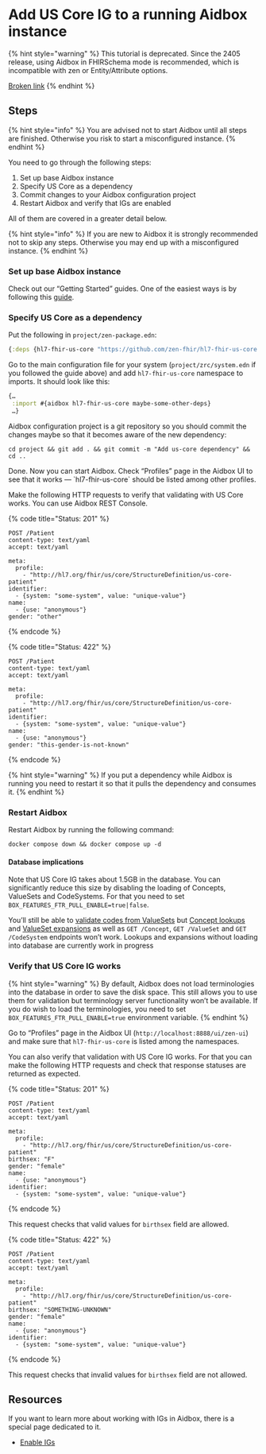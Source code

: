 # Add US Core IG to a running Aidbox instance

{% hint style="warning" %}
This tutorial is deprecated. Since the 2405 release, using Aidbox in FHIRSchema mode is recommended, which is incompatible with zen or Entity/Attribute options.

[Broken link](broken-reference)
{% endhint %}

## Steps

{% hint style="info" %}
You are advised not to start Aidbox until all steps are finished. Otherwise you risk to start a misconfigured instance.
{% endhint %}

You need to go through the following steps:

1. Set up base Aidbox instance
2. Specify US Core as a dependency
3. Commit changes to your Aidbox configuration project
4. Restart Aidbox and verify that IGs are enabled

All of them are covered in a greater detail below.

{% hint style="info" %}
If you are new to Aidbox it is strongly recommended not to skip any steps. Otherwise you may end up with a misconfigured instance.
{% endhint %}

### Set up base Aidbox instance

Check out our “Getting Started” guides. One of the easiest ways is by following this [guide](broken-reference).

### Specify US Core as a dependency

Put the following in `project/zen-package.edn`:

```clojure
{:deps {hl7-fhir-us-core "https://github.com/zen-fhir/hl7-fhir-us-core.git"}}
```

Go to the main configuration file for your system (`project/zrc/system.edn` if you followed the guide above) and add `hl7-fhir-us-core` namespace to imports. It should look like this:

```clojure
{…
 :import #{aidbox hl7-fhir-us-core maybe-some-other-deps}
 …}
```

Aidbox configuration project is a git repository so you should commit the changes maybe so that it becomes aware of the new dependency:

```shell
cd project && git add . && git commit -m "Add us-core dependency" && cd ..
```

Done. Now you can start Aidbox. Check “Profiles” page in the Aidbox UI to see that it works — \`hl7-fhir-us-core\` should be listed among other profiles.

Make the following HTTP requests to verify that validating with US Core works. You can use Aidbox REST Console.

{% code title="Status: 201" %}
```
POST /Patient
content-type: text/yaml
accept: text/yaml

meta:
  profile:
    - "http://hl7.org/fhir/us/core/StructureDefinition/us-core-patient"
identifier:
  - {system: "some-system", value: "unique-value"}
name:
  - {use: "anonymous"}
gender: "other"
```
{% endcode %}

{% code title="Status: 422" %}
```
POST /Patient
content-type: text/yaml
accept: text/yaml

meta:
  profile:
    - "http://hl7.org/fhir/us/core/StructureDefinition/us-core-patient"
identifier:
  - {system: "some-system", value: "unique-value"}
name:
  - {use: "anonymous"}
gender: "this-gender-is-not-known"
```
{% endcode %}

{% hint style="warning" %}
If you put a dependency while Aidbox is running you need to restart it so that it pulls the dependency and consumes it.
{% endhint %}

### Restart Aidbox

Restart Aidbox by running the following command:

```shell
docker compose down && docker compose up -d
```

#### Database implications

Note that US Core IG takes about 1.5GB in the database. You can significantly reduce this size by disabling the loading of Concepts, ValueSets and CodeSystems. For that you need to set `BOX_FEATURES_FTR_PULL_ENABLE=true|false`.

You’ll still be able to [validate codes from ValueSets](broken-reference) but [Concept lookups](broken-reference) and [ValueSet expansions](broken-reference) as well as `GET /Concept`, `GET /ValueSet` and `GET /CodeSystem` endpoints won’t work. Lookups and expansions without loading into database are currently work in progress

### Verify that US Core IG works

{% hint style="warning" %}
By default, Aidbox does not load terminologies into the database in order to save the disk space. This still allows you to use them for validation but terminology server functionality won’t be available. If you do wish to load the terminologies, you need to set `BOX_FEATURES_FTR_PULL_ENABLE=true` environment variable.
{% endhint %}

Go to “Profiles” page in the Aidbox UI (`http://localhost:8888/ui/zen-ui`) and make sure that `hl7-fhir-us-core` is listed among the namespaces.

You can also verify that validation with US Core IG works. For that you can make the following HTTP requests and check that response statuses are returned as expected.

{% code title="Status: 201" %}
```
POST /Patient
content-type: text/yaml
accept: text/yaml

meta:
  profile:
    - "http://hl7.org/fhir/us/core/StructureDefinition/us-core-patient"
birthsex: "F"
gender: "female"
name:
  - {use: "anonymous"}
identifier:
  - {system: "some-system", value: "unique-value"}
```
{% endcode %}

This request checks that valid values for `birthsex` field are allowed.

{% code title="Status: 422" %}
```
POST /Patient
content-type: text/yaml
accept: text/yaml

meta:
  profile:
    - "http://hl7.org/fhir/us/core/StructureDefinition/us-core-patient"
birthsex: "SOMETHING-UNKNOWN"
gender: "female"
name:
  - {use: "anonymous"}
identifier:
  - {system: "some-system", value: "unique-value"}
```
{% endcode %}

This request checks that invalid values for `birthsex` field are not allowed.

## Resources

If you want to learn more about working with IGs in Aidbox, there is a special page dedicated to it.

* [Enable IGs](../../aidbox-zen-lang-project/enable-igs.md)
